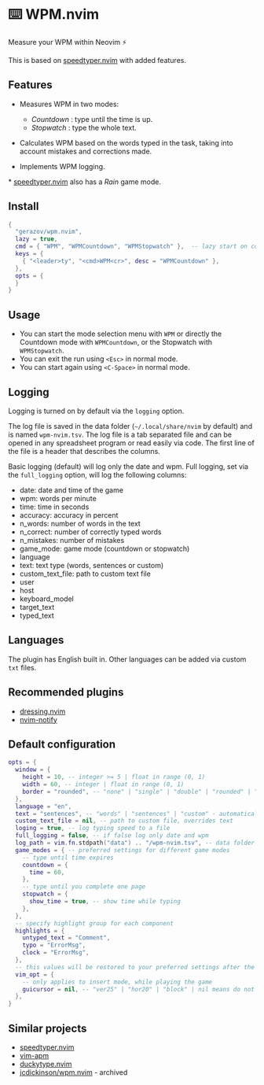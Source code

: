 # ⌨️ WPM.nvim

Measure your WPM within Neovim ⚡️

This is based on [speedtyper.nvim](https://github.com/NStefan002/speedtyper.nvim) with added features.

## Features 

- Measures WPM in two modes:
    - _Countdown_ : type until the time is up.
    - _Stopwatch_ : type the whole text.

- Calculates WPM based on the words typed in the task, taking into account mistakes and corrections made.

- Implements WPM logging.

\* [speedtyper.nvim](https://github.com/NStefan002/speedtyper.nvim) also has a *Rain* game mode.

## Install

```lua
{
  "gerazov/wpm.nvim",
  lazy = true,
  cmd = { "WPM", "WPMCountdown", "WPMStopwatch" },  -- lazy start on command
  keys = {
    { "<leader>ty", "<cmd>WPM<cr>", desc = "WPMCountdown" },
  },
  opts = {
  }
}
```
## Usage

- You can start the mode selection menu with `WPM` or directly the Countdown mode with `WPMCountdown`, or the Stopwatch with `WPMStopwatch`.
- You can exit the run using `<Esc>` in normal mode. 
- You can start again using `<C-Space>` in normal mode. 

## Logging

Logging is turned on by default via the `logging` option. 

The log file is saved in the data folder (`~/.local/share/nvim` by default) and
is named `wpm-nvim.tsv`. The log file is a tab separated file and can be opened
in any spreadsheet program or read easily via code. The first line of the file
is a header that describes the columns. 

Basic logging (default) will log only the date and wpm. Full logging, set 
via the `full_logging` option, will log the following columns:
-  date: date and time of the game
-  wpm: words per minute
-  time: time in seconds
-  accuracy: accuracy in percent
-  n_words: number of words in the text
-  n_correct: number of correctly typed words
-  n_mistakes: number of mistakes
-  game_mode: game mode (countdown or stopwatch)
-  language
-  text: text type (words, sentences or custom)
-  custom_text_file: path to custom text file
-  user
-  host
-  keyboard_model
-  target_text
-  typed_text

## Languages

The plugin has English built in. Other languages can be added via custom `txt` files.

## Recommended plugins

- [dressing.nvim](https://github.com/stevearc/dressing.nvim)
- [nvim-notify](https://github.com/rcarriga/nvim-notify)

## Default configuration

```lua
opts = {
  window = {
    height = 10, -- integer >= 5 | float in range (0, 1)
    width = 60, -- integer | float in range (0, 1)
    border = "rounded", -- "none" | "single" | "double" | "rounded" | "shadow" | "solid"
  },
  language = "en",
  text = "sentences", -- "words" | "sentences" | "custom" - automatically set to "custom" if custom_text_file is not nil
  custom_text_file = nil, -- path to custom file, overrides text
  loging = true, -- log typing speed to a file
  full_logging = false, -- if false log only date and wpm
  log_path = vim.fn.stdpath("data") .. "/wpm-nvim.tsv", -- data folder is ~/.local/share/nvim
  game_modes = { -- preferred settings for different game modes
    -- type until time expires
    countdown = {
      time = 60,
    },
    -- type until you complete one page
    stopwatch = {
      show_time = true, -- show time while typing
    },
  },
  -- specify highlight group for each component
  highlights = {
    untyped_text = "Comment",
    typo = "ErrorMsg",
    clock = "ErrorMsg",
  },
  -- this values will be restored to your preferred settings after the game ends
  vim_opt = {
    -- only applies to insert mode, while playing the game
    guicursor = nil, -- "ver25" | "hor20" | "block" | nil means do not change
  },
}
```

## Similar projects

- [speedtyper.nvim](https://github.com/NStefan002/speedtyper.nvim)
- [vim-apm](https://github.com/ThePrimeagen/vim-apm)
- [duckytype.nvim](https://github.com/kwakzalver/duckytype.nvim)
- [jcdickinson/wpm.nvim](https://github.com/jcdickinson/wpm.nvim) - archived
